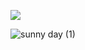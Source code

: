 ![](https://komarev.com/ghpvc/?username=your-github-digital4ngst&label=homos+++&color=yellow)

![sunny day (1)](https://github.com/user-attachments/assets/9c71c6d2-ae08-4c23-a297-ff0f14cc5f58)






